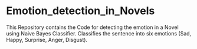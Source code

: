 # Emotion_detection_in_Novels
This Repository contains the Code for detecting the emotion in a Novel using Naive Bayes Classifier.
Classifies the sentence into six emotions (Sad, Happy, Surprise, Anger, Disgust).
